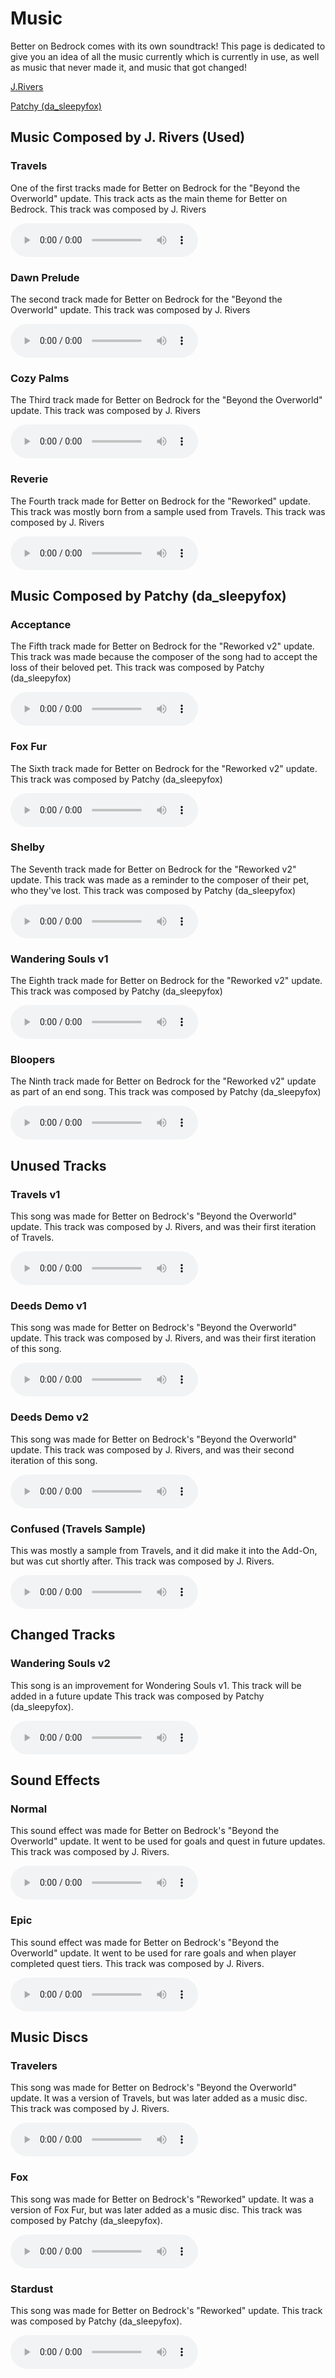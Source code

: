 # Music
Better on Bedrock comes with its own soundtrack! This page is dedicated to give you an idea of all the music currently which is currently in use, as well as music that never made it, and music that got changed!

[J.Rivers](<https://www.youtube.com/@J.Rivers>)

[Patchy (da_sleepyfox)](<https://www.youtube.com/@da_sleepyfox>)

## Music Composed by J. Rivers (Used)

### Travels
One of the first tracks made for Better on Bedrock for the "Beyond the Overworld" update. This track acts as the main theme for Better on Bedrock. This track was composed by J. Rivers

<audio controls>
  <source src="/Main/assets/music/travels.ogg" type="audio/mpeg">
  Your browser does not support the audio element.
</audio>

### Dawn Prelude
The second track made for Better on Bedrock for the "Beyond the Overworld" update. This track was composed by J. Rivers

<audio controls>
  <source src="/Main/assets/music/prelude.ogg" type="audio/mpeg">
  Your browser does not support the audio element.
</audio>

### Cozy Palms
The Third track made for Better on Bedrock for the "Beyond the Overworld" update. This track was composed by J. Rivers

<audio controls>
  <source src="/Main/assets/music/cozy_palms.ogg" type="audio/mpeg">
  Your browser does not support the audio element.
</audio>

### Reverie
The Fourth track made for Better on Bedrock for the "Reworked" update. This track was mostly born from a sample used from Travels. This track was composed by J. Rivers

<audio controls>
  <source src="/Main/assets/music/reverie.ogg" type="audio/mpeg">
  Your browser does not support the audio element.
</audio>

## Music Composed by Patchy (da_sleepyfox)

### Acceptance
The Fifth track made for Better on Bedrock for the "Reworked v2" update. This track was made because the composer of the song had to accept the loss of their beloved pet. This track was composed by Patchy (da_sleepyfox)

<audio controls>
  <source src="/Main/assets/music/acceptance.ogg" type="audio/mpeg">
  Your browser does not support the audio element.
</audio>

### Fox Fur
The Sixth track made for Better on Bedrock for the "Reworked v2" update.  This track was composed by Patchy (da_sleepyfox)

<audio controls>
  <source src="/Main/assets/music/fox_fur.ogg" type="audio/mpeg">
  Your browser does not support the audio element.
</audio>

### Shelby
The Seventh track made for Better on Bedrock for the "Reworked v2" update. This track was made as a reminder to the composer of their pet, who they've lost. This track was composed by Patchy (da_sleepyfox)

<audio controls>
  <source src="/Main/assets/music/shelby.ogg" type="audio/mpeg">
  Your browser does not support the audio element.
</audio>

### Wandering Souls v1
The Eighth track made for Better on Bedrock for the "Reworked v2" update. This track was composed by Patchy (da_sleepyfox)

<audio controls>
  <source src="/Main/assets/music/wandering_souls.ogg" type="audio/mpeg">
  Your browser does not support the audio element.
</audio>

### Bloopers
The Ninth track made for Better on Bedrock for the "Reworked v2" update as part of an end song. This track was composed by Patchy (da_sleepyfox)

<audio controls>
  <source src="/Main/assets/music/bloopers.ogg" type="audio/mpeg">
  Your browser does not support the audio element.
</audio>

## Unused Tracks

### Travels v1
This song was made for Better on Bedrock's "Beyond the Overworld" update. This track was composed by J. Rivers, and was their first iteration of Travels.

<audio controls>
  <source src="/Main/assets/music/travels_beta.mp3" type="audio/mpeg">
  Your browser does not support the audio element.
</audio>

### Deeds Demo v1
This song was made for Better on Bedrock's "Beyond the Overworld" update. This track was composed by J. Rivers, and was their first iteration of this song.

<audio controls>
  <source src="/Main/assets/music/deeds_demo.ogg" type="audio/mpeg">
  Your browser does not support the audio element.
</audio>

### Deeds Demo v2
This song was made for Better on Bedrock's "Beyond the Overworld" update. This track was composed by J. Rivers, and was their second iteration of this song.

<audio controls>
  <source src="/Main/assets/music/deeds.ogg" type="audio/mpeg">
  Your browser does not support the audio element.
</audio>

### Confused (Travels Sample)
This was mostly a sample from Travels, and it did make it into the Add-On, but was cut shortly after. This track was composed by J. Rivers.

<audio controls>
  <source src="/Main/assets/music/confused.ogg" type="audio/mpeg">
  Your browser does not support the audio element.
</audio>

## Changed Tracks

### Wandering Souls v2
This song is an improvement for Wondering Souls v1. This track will be added in a future update This track was composed by Patchy (da_sleepyfox).

<audio controls>
  <source src="/Main/assets/music/wandering_souls.wav" type="audio/mpeg">
  Your browser does not support the audio element.
</audio>

## Sound Effects

### Normal 
This sound effect was made for Better on Bedrock's "Beyond the Overworld" update. It went to be used for goals and quest in future updates. This track was composed by J. Rivers.

<audio controls>
  <source src="/Main/assets/music/normal_quest.ogg" type="audio/mpeg">
  Your browser does not support the audio element.
</audio>

### Epic 
This sound effect was made for Better on Bedrock's "Beyond the Overworld" update. It went to be used for rare goals and  when player completed quest tiers. This track was composed by J. Rivers.

<audio controls>
  <source src="/Main/assets/music/epic_quest.ogg" type="audio/mpeg">
  Your browser does not support the audio element.
</audio>

## Music Discs

### Travelers 
This song was made for Better on Bedrock's "Beyond the Overworld" update. It was a version of Travels, but was later added as a music disc. This track was composed by J. Rivers.

<audio controls>
  <source src="/Main/assets/music/travelers.ogg" type="audio/mpeg">
  Your browser does not support the audio element.
</audio>

### Fox 
This song was made for Better on Bedrock's "Reworked" update. It was a version of Fox Fur, but was later added as a music disc. This track was composed by Patchy (da_sleepyfox).

<audio controls>
  <source src="/Main/assets/music/fox_disc.ogg" type="audio/mpeg">
  Your browser does not support the audio element.
</audio>

### Stardust 
This song was made for Better on Bedrock's "Reworked" update. This track was composed by Patchy (da_sleepyfox).

<audio controls>
  <source src="/Main/assets/music/record_stardust.ogg" type="audio/mpeg">
  Your browser does not support the audio element.
</audio>